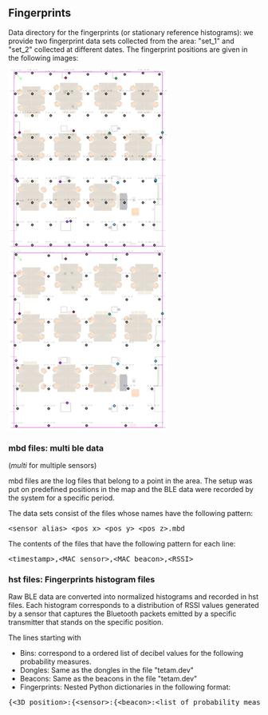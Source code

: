 ## Fingerprints

Data directory for the fingerprints (or stationary reference histograms): we provide two fingerprint data sets collected from the area: "set_1" and "set_2" collected at different dates. The fingerprint positions are given in the following images:

![Fingerprint positions for set_1](./hst_set_1.png "Fingerprint positions for set_1")
![Fingerprint positions for set_2](./hst_set_2.png "Fingerprint positions for set_2")


### mbd files: multi ble data 
(_multi_ for multiple sensors)

mbd files are the log files that belong to a point in the area. The setup was put on predefined positions in the map and the BLE data were recorded by the system for a specific period.

The data sets consist of the files whose names have the following pattern:
<pre>&lt;sensor_alias&gt;_&lt;pos_x&gt;_&lt;pos_y&gt;_&lt;pos_z&gt;.mbd</pre>

The contents of the files that have the following pattern for each line:
<pre>&lt;timestamp&gt;,&lt;MAC sensor&gt;,&lt;MAC beacon&gt;,&lt;RSSI&gt;</pre>

### hst files: Fingerprints histogram files

Raw BLE data are converted into normalized histograms and recorded in hst files. Each histogram corresponds to a distribution of RSSI values generated by a sensor that captures the Bluetooth packets emitted by a specific transmitter that stands on the specific position.

The lines starting with
- Bins: correspond to a ordered list of decibel values for the following probability measures.
- Dongles: Same as the dongles in the file "tetam.dev"
- Beacons: Same as the beacons in the file "tetam.dev"
- Fingerprints: Nested Python dictionaries in the following format:
<pre>{&lt;3D position&gt;:{&lt;sensor&gt;:{&lt;beacon&gt;:&lt;list of probability measures&gt;,},},}</pre>

